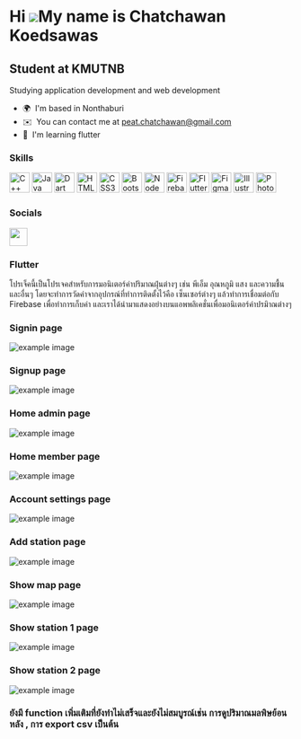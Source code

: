 Hi ![](https://user-images.githubusercontent.com/18350557/176309783-0785949b-9127-417c-8b55-ab5a4333674e.gif)My name is Chatchawan Koedsawas
============================================================================================================================================

Student at KMUTNB
-----------------

Studying application development and web development

* 🌍  I'm based in Nonthaburi
* ✉️  You can contact me at [peat.chatchawan@gmail.com](mailto:peat.chatchawan@gmail.com)
* 🧠  I'm learning flutter

### Skills


<p align="left">
<a href="https://docs.microsoft.com/en-us/cpp/?view=msvc-170" target="_blank" rel="noreferrer"><img src="https://raw.githubusercontent.com/danielcranney/readme-generator/main/public/icons/skills/cplusplus-colored.svg" width="36" height="36" alt="C++" /></a>
<a href="https://www.oracle.com/java/" target="_blank" rel="noreferrer"><img src="https://raw.githubusercontent.com/danielcranney/readme-generator/main/public/icons/skills/java-colored.svg" width="36" height="36" alt="Java" /></a>
<a href="https://dart.dev/" target="_blank" rel="noreferrer"><img src="https://raw.githubusercontent.com/danielcranney/readme-generator/main/public/icons/skills/dart-colored.svg" width="36" height="36" alt="Dart" /></a>
<a href="https://developer.mozilla.org/en-US/docs/Glossary/HTML5" target="_blank" rel="noreferrer"><img src="https://raw.githubusercontent.com/danielcranney/readme-generator/main/public/icons/skills/html5-colored.svg" width="36" height="36" alt="HTML5" /></a>
<a href="https://www.w3.org/TR/CSS/#css" target="_blank" rel="noreferrer"><img src="https://raw.githubusercontent.com/danielcranney/readme-generator/main/public/icons/skills/css3-colored.svg" width="36" height="36" alt="CSS3" /></a>
<a href="https://getbootstrap.com/" target="_blank" rel="noreferrer"><img src="https://raw.githubusercontent.com/danielcranney/readme-generator/main/public/icons/skills/bootstrap-colored.svg" width="36" height="36" alt="Bootstrap" /></a>
<a href="https://nodejs.org/en/" target="_blank" rel="noreferrer"><img src="https://raw.githubusercontent.com/danielcranney/readme-generator/main/public/icons/skills/nodejs-colored.svg" width="36" height="36" alt="NodeJS" /></a>
<a href="https://firebase.google.com/" target="_blank" rel="noreferrer"><img src="https://raw.githubusercontent.com/danielcranney/readme-generator/main/public/icons/skills/firebase-colored.svg" width="36" height="36" alt="Firebase" /></a>
<a href="https://flutter.dev/" target="_blank" rel="noreferrer"><img src="https://raw.githubusercontent.com/danielcranney/readme-generator/main/public/icons/skills/flutter-colored.svg" width="36" height="36" alt="Flutter" /></a>
<a href="https://www.figma.com/" target="_blank" rel="noreferrer"><img src="https://raw.githubusercontent.com/danielcranney/readme-generator/main/public/icons/skills/figma-colored.svg" width="36" height="36" alt="Figma" /></a>
<a href="adobe.com/uk/products/illustrator.html" target="_blank" rel="noreferrer"><img src="https://raw.githubusercontent.com/danielcranney/readme-generator/main/public/icons/skills/illustrator-colored.svg" width="36" height="36" alt="Illustrator" /></a>
<a href="https://www.adobe.com/uk/products/photoshop.html" target="_blank" rel="noreferrer"><img src="https://raw.githubusercontent.com/danielcranney/readme-generator/main/public/icons/skills/photoshop-colored.svg" width="36" height="36" alt="Photoshop" /></a>
</p>


### Socials

<p align="left"> <a href="https://www.github.com/peatchatchawan" target="_blank" rel="noreferrer"><img src="https://raw.githubusercontent.com/danielcranney/readme-generator/main/public/icons/socials/github.svg" width="32" height="32" /></a></p>


### Flutter
โปรเจ็คนี้เป็นโปรเจคสำหรับการมอนิเตอร์ค่าปริมาณฝุ่นต่างๆ เช่น พีเอ็ม อุณหภูมิ แสง และความชื้น และอื่นๆ โดยจะทำการวัดค่าจากอุปกรณ์ที่ทำการติดตั้งไว้คือ เซ็นเซอร์ต่างๆ แล้วทำการเชื่อมต่อกับ Firebase เพื่อทำการเก็บค่า และเราได้นำมาแสดงอย่างบนแอพพลิเคชั่นเพื่อมอนิเตอร์ค่าปรมิาณต่างๆ
### Signin page
![example image](/pic/signin.png)
### Signup page
![example image](/pic/signup.png)
### Home admin page
![example image](/pic/home_admin.png)
### Home member page
![example image](/pic/home_member.png)
### Account settings page
![example image](/pic/account.png)
### Add station page
![example image](/pic/addstation.png)
### Show map page
![example image](/pic/map.png)
### Show station 1 page
![example image](/pic/station1.png)
### Show station 2 page
![example image](/pic/station2.png)


### ยังมี function เพิ่มเติมที่ยังทำไม่เสร็จและยังไม่สมบูรณ์เช่น การดูปริมาณมลพิษย้อนหลัง , การ export csv เป็นต้น
